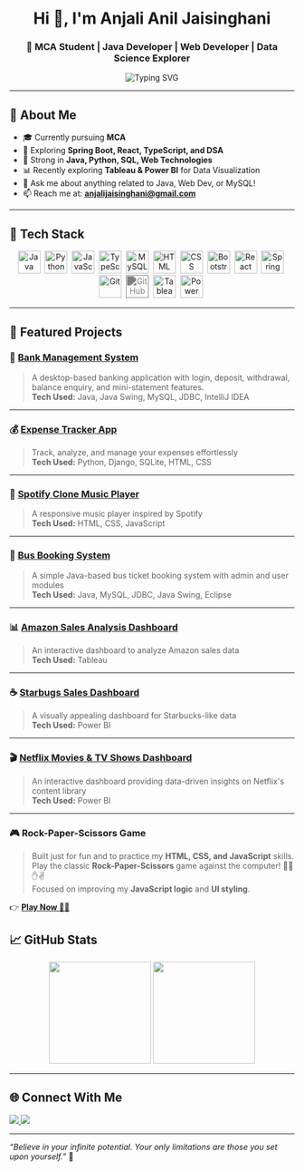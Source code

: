 <h1 align="center">Hi 👋, I'm Anjali Anil Jaisinghani</h1>
<h3 align="center">🚀 MCA Student | Java Developer | Web Developer | Data Science Explorer</h3>

<p align="center">
  <img src="https://readme-typing-svg.demolab.com?font=Fira+Code&duration=2000&pause=1000&center=true&vCenter=true&width=500&lines=Master's+in+Computer+Applications+%F0%9F%8C%9F;Learning+Spring+Boot%2C+React%2C+DSA+%26+SQL;Coding+Projects+%7C+Python+%7C+Java+%7C+Web+Dev" alt="Typing SVG" />
</p>

---

## 🚀 About Me

- 🎓 Currently pursuing **MCA**  
- 🌱 Exploring **Spring Boot, React, TypeScript, and DSA**
- 🧠 Strong in **Java, Python, SQL, Web Technologies**
- 📊 Recently exploring **Tableau & Power BI** for Data Visualization  
- 💬 Ask me about anything related to Java, Web Dev, or MySQL!
- 📫 Reach me at: **anjalijaisinghani@gmail.com**

---

## 🧰 Tech Stack

<p align="center">
  <img src="https://cdn.jsdelivr.net/gh/devicons/devicon/icons/java/java-original.svg" title="Java" alt="Java" width="40" height="40"/>&nbsp;
  <img src="https://cdn.jsdelivr.net/gh/devicons/devicon/icons/python/python-original.svg" title="Python" alt="Python" width="40" height="40"/>&nbsp;
  <img src="https://cdn.jsdelivr.net/gh/devicons/devicon/icons/javascript/javascript-original.svg" title="JavaScript" alt="JavaScript" width="40" height="40"/>&nbsp;
  <img src="https://cdn.jsdelivr.net/gh/devicons/devicon/icons/typescript/typescript-original.svg" title="TypeScript" alt="TypeScript" width="40" height="40"/>&nbsp;
  <img src="https://cdn.jsdelivr.net/gh/devicons/devicon/icons/mysql/mysql-original.svg" title="MySQL" alt="MySQL" width="40" height="40"/>&nbsp;
  <img src="https://cdn.jsdelivr.net/gh/devicons/devicon/icons/html5/html5-original.svg" title="HTML5" alt="HTML" width="40" height="40"/>&nbsp;
  <img src="https://cdn.jsdelivr.net/gh/devicons/devicon/icons/css3/css3-original.svg" title="CSS3" alt="CSS" width="40" height="40"/>&nbsp;
  <img src="https://cdn.jsdelivr.net/gh/devicons/devicon/icons/bootstrap/bootstrap-original.svg" title="Bootstrap" alt="Bootstrap" width="40" height="40"/>&nbsp;
  <img src="https://cdn.jsdelivr.net/gh/devicons/devicon/icons/react/react-original.svg" title="React" alt="React" width="40" height="40"/>&nbsp;
  <img src="https://cdn.jsdelivr.net/gh/devicons/devicon/icons/spring/spring-original.svg" title="Spring Boot" alt="Spring" width="40" height="40"/>&nbsp;
  <img src="https://cdn.jsdelivr.net/gh/devicons/devicon/icons/git/git-original.svg" title="Git" alt="Git" width="40" height="40"/>&nbsp;
  <img src="https://cdn.jsdelivr.net/gh/simple-icons/simple-icons/icons/github.svg" title="GitHub" alt="GitHub" width="40" height="40" style="filter: invert(0.5)"/>&nbsp;
  <img src="https://cdn.worldvectorlogo.com/logos/tableau-software.svg" title="Tableau" alt="Tableau" width="40" height="40"/>&nbsp;
  <img src="https://img.icons8.com/color/48/power-bi.png" title="Power BI" alt="Power BI" width="40" height="40"/>&nbsp;
</p>

---

## 📌 Featured Projects

### 🏦 [Bank Management System](https://github.com/anjalijaisinghani/bank-management-system)
> A desktop-based banking application with login, deposit, withdrawal, balance enquiry, and mini-statement features.  
> **Tech Used:** Java, Java Swing, MySQL, JDBC, IntelliJ IDEA  

---

### 💰 [Expense Tracker App](https://github.com/anjalijaisinghani/expenseXpert)
> Track, analyze, and manage your expenses effortlessly  
> **Tech Used:** Python, Django, SQLite, HTML, CSS  

---

### 🎵 [Spotify Clone Music Player](https://github.com/anjalijaisinghani/spotify)
> A responsive music player inspired by Spotify  
> **Tech Used:** HTML, CSS, JavaScript  

---

### 🚌 [Bus Booking System](https://github.com/anjalijaisinghani/busook)
> A simple Java-based bus ticket booking system with admin and user modules  
> **Tech Used:** Java, MySQL, JDBC, Java Swing, Eclipse  

---

### 📊 [Amazon Sales Analysis Dashboard](https://github.com/anjalijaisinghani/Amazon-sales-Analysis-Dashboard)
> An interactive dashboard to analyze Amazon sales data  
> **Tech Used:** Tableau

---

### ☕ [Starbugs Sales Dashboard](https://github.com/anjalijaisinghani/starbugs-dashboard)
> A visually appealing dashboard for Starbucks-like data  
> **Tech Used:** Power BI  

---

### 🎬 [Netflix Movies & TV Shows Dashboard](https://github.com/anjalijaisinghani/Netflix_data_dashboard)
> An interactive dashboard providing data-driven insights on Netflix's content library  
> **Tech Used:** Power BI

---

### 🎮 Rock-Paper-Scissors Game

> Built just for fun and to practice my **HTML, CSS, and JavaScript** skills.  
> Play the classic **Rock-Paper-Scissors** game against the computer! 🤖✊✋✌️  
> Focused on improving my **JavaScript logic** and **UI styling**.  

👉 [**Play Now 🥳😎**](https://anjalijaisinghani.github.io/rock-paper-scissor/)


## 📈 GitHub Stats

<p align="center">
  <img src="https://github-readme-stats.vercel.app/api?username=anjalijaisinghani&show_icons=true&theme=radical" height="180em"/>
  <img src="https://github-readme-stats.vercel.app/api/top-langs/?username=anjalijaisinghani&layout=compact&theme=radical" height="180em"/>
</p>

---

## 🌐 Connect With Me

<p align="left">
  <a href="https://www.linkedin.com/in/anjali-jaisinghani-764409347" target="_blank">
    <img src="https://img.shields.io/badge/LinkedIn-blue?style=flat&logo=linkedin&logoColor=white" />
  </a>
  <a href="mailto:anjalijaisinghani@gmail.com">
    <img src="https://img.shields.io/badge/Gmail-D14836?style=flat&logo=gmail&logoColor=white" />
  </a>
</p>

---

_“Believe in your infinite potential. Your only limitations are those you set upon yourself.”_ 💫
